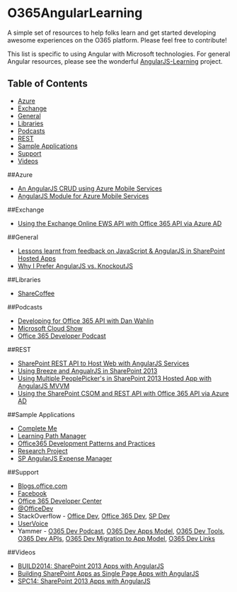 O365AngularLearning
===================

A simple set of resources to help folks learn and get started developing awesome experiences on the O365 platform. Please feel free to contribute!

This list is specific to using Angular with Microsoft technologies. For general Angular resources, please see the wonderful [AngularJS-Learning](https://github.com/jmcunningham/AngularJS-Learning) project.

## Table of Contents
* [Azure](#azure)
* [Exchange](#exchange)
* [General](#general)
* [Libraries](#libraries)
* [Podcasts](#podcasts)
* [REST](#rest)
* [Sample Applications](#samples)
* [Support](#support)
* [Videos](#videos)  


##Azure
* [An AngularJS CRUD using Azure Mobile Services](http://michelsalib.com/2013/05/14/an-angularjs-crud-using-azure-mobile-services/)
* [AngularJS Module for Azure Mobile Services](http://azuremobileangularservices.codeplex.com/)

##Exchange
* [Using the Exchange Online EWS API with Office 365 API via Azure AD](http://www.jeremythake.com/2014/08/using-the-exchange-online-ews-api-with-office-365-api-via-azure-ad/)

##General
* [Lessons learnt from feedback on JavaScript & AngularJS in SharePoint Hosted Apps](http://www.jeremythake.com/2013/12/lessons-learnt-from-feedback-on-javascript-angularjs-in-sharepoint-hosted-apps/)
* [Why I Prefer AngularJS vs. KnockoutJS](http://www.andrewconnell.com/blog/why-i-prefer-angularjs-vs-knockoutjs)

##Libraries
* [ShareCoffee](https://github.com/ShareCoffee/ShareCoffee)

##Podcasts
* [Developing for Office 365 API with Dan Wahlin](https://player.fm/series/dot-net-rocks/developing-for-office-365-api-with-dan-wahlin)
* [Microsoft Cloud Show](http://www.microsoftcloudshow.com/)
* [Office 365 Developer Podcast](http://feeds.feedburner.com/Office365DeveloperPodcast)

##REST
* [SharePoint REST API to Host Web with AngularJS Services](http://www.jeremythake.com/2014/01/sharepoint-rest-api-to-host-web-with-angularjs-services/)
* [Using Breeze and AngualrJS in SharePoint 2013](http://www.andrewconnell.com/blog/using-breeze-and-angularjs-in-sharepoint-2013)
* [Using Multiple PeoplePicker's in SharePoint 2013 Hosted App with AngularJS MVVM](http://www.jeremythake.com/2014/01/using-multiple-peoplepickers-in-sharepoint-2013-hosted-app-with-angularjs-mvvm/)
* [Using the SharePoint CSOM and REST API with Office 365 API via Azure AD](http://www.jeremythake.com/2014/06/using-the-sharepoint-csom-and-rest-api-with-office-365-api-via-azure-ad/)

##Sample Applications
* [Complete Me](https://github.com/OfficeDev/Complete-Me-Code-Sample)
* [Learning Path Manager](https://github.com/OfficeDev/Learning-Path-Manager-Code-Sample)
* [Office365 Development Patterns and Practices](https://github.com/OfficeDev/PnP)
* [Research Project](https://github.com/OfficeDev/Research-Project-Code-Sample)
* [SP AngularJS Expense Manager](https://github.com/OfficeDev/SP-AngularJS-ExpenseManager-Code-Sample)

##Support
* [Blogs.office.com](http://blogs.office.com/dev/)
* [Facebook](http://www.facebook.com/OfficeDev)
* [Office 365 Developer Center](http://dev.office.com/)
* [@OfficeDev](http://www.twitter.com/OfficeDev)
* StackOverflow - [Office Dev](http://aka.ms/AskOfficeDev), [Office 365 Dev](http://aka.ms/AskOffice365Dev), [SP Dev](http://aka.ms/AskSharePointDev)
* [UserVoice](http://aka.ms/OfficeDevFeedback)
* Yammer - [O365 Dev Podcast](http://aka.ms/Office365DevPodcastYam), [O365 Dev Apps Model](http://aka.ms/Office365DevAppsModelYam), [O365 Dev Tools](http://aka.ms/Office365DevToolsYam), [O365 Dev APIs](http://aka.ms/Office365DevApisYam), [O365 Dev Migration to App Model](http://aka.ms/Office365DevMigration), [O365 Dev Links](http://aka.ms/Office365DevLinksYam) 

##Videos
* [BUILD2014: SharePoint 2013 Apps with AngularJS](http://channel9.msdn.com/Events/Build/2014/2-570)
* [Building SharePoint Apps as Single Page Apps with AngularJS](http://beta.pluralsight.com/courses/building-sharepoint-apps-spa-angularjs)
* [SPC14: SharePoint 2013 Apps with AngularJS](http://channel9.msdn.com/Events/SharePoint-Conference/2014/SPC408)
